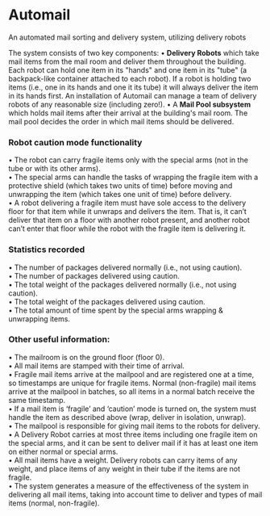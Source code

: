 # Automail
An automated mail sorting and delivery system, utilizing delivery robots  

The system consists of two key components:
• **Delivery Robots** which take mail items from the mail room and deliver them throughout the building. Each robot can hold one item in its "hands" and one item in its "tube" (a backpack-like container attached to each robot). If a robot is holding two items (i.e., one in its hands and one it its tube) it will always deliver the item in its hands first. An installation of Automail can manage a team of delivery robots of any reasonable size (including zero!).
• A **Mail Pool subsystem** which holds mail items after their arrival at the building's mail room. The mail pool decides the order in which mail items should be delivered.

### Robot caution mode functionality  
• The robot can carry fragile items only with the special arms (not in the tube or with its other arms).  
• The special arms can handle the tasks of wrapping the fragile item with a protective shield (which takes two units of time) before moving and unwrapping the item (which takes one unit of time) before delivery.  
• A robot delivering a fragile item must have sole access to the delivery floor for that item while it unwraps and delivers the item. That is, it can’t deliver that item on a floor with another robot present, and another robot can’t enter that floor while the robot with the fragile item is delivering it.  

### Statistics recorded  
• The number of packages delivered normally (i.e., not using caution).  
• The number of packages delivered using caution.  
• The total weight of the packages delivered normally (i.e., not using caution).  
• The total weight of the packages delivered using caution.  
• The total amount of time spent by the special arms wrapping & unwrapping items.  

### Other useful information:  
• The mailroom is on the ground floor (floor 0).  
• All mail items are stamped with their time of arrival.  
• Fragile mail items arrive at the mailpool and are registered one at a time, so timestamps are unique for fragile items. Normal (non-fragile) mail items arrive at the mailpool in batches, so all items in a normal batch receive the same timestamp.  
• If a mail item is ‘fragile’ and ‘caution’ mode is turned on, the system must handle the item as described above (wrap, deliver in isolation, unwrap).  
• The mailpool is responsible for giving mail items to the robots for delivery.  
• A Delivery Robot carries at most three items including one fragile item on the special arms, and it can be sent to deliver mail if it has at least one item on either normal or special arms.  
• All mail items have a weight. Delivery robots can carry items of any weight, and place items of any weight in their tube if the items are not fragile.  
• The system generates a measure of the effectiveness of the system in delivering all mail items, taking into account time to deliver and types of mail items (normal, non-fragile).  
